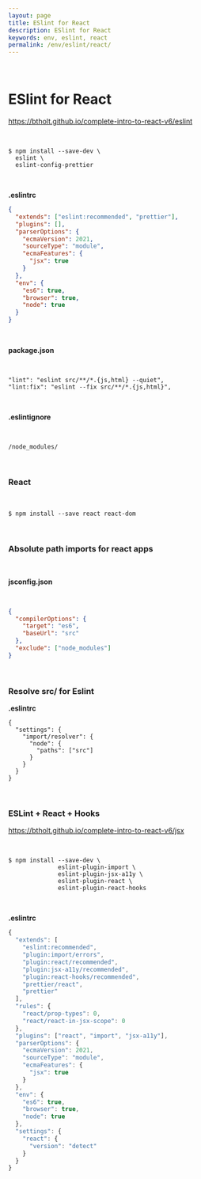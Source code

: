 ```yaml
---
layout: page
title: ESlint for React
description: ESlint for React
keywords: env, eslint, react
permalink: /env/eslint/react/
---
```


<br/>

# ESlint for React

https://btholt.github.io/complete-intro-to-react-v6/eslint

<br/>

```
$ npm install --save-dev \
  eslint \
  eslint-config-prettier
```

<!--
eslint-plugin-prettier
-->

<br/>

**.eslintrc**

```json
{
  "extends": ["eslint:recommended", "prettier"],
  "plugins": [],
  "parserOptions": {
    "ecmaVersion": 2021,
    "sourceType": "module",
    "ecmaFeatures": {
      "jsx": true
    }
  },
  "env": {
    "es6": true,
    "browser": true,
    "node": true
  }
}
```

<br/>

**package.json**

<br/>

```
"lint": "eslint src/**/*.{js,html} --quiet",
"lint:fix": "eslint --fix src/**/*.{js,html}",
```

<br/>

**.eslintignore**

<br/>

```
/node_modules/
```

<br/>

### React

<br/>

    $ npm install --save react react-dom

<br/>

### Absolute path imports for react apps

<br/>

**jsconfig.json**

<br/>

```json
{
  "compilerOptions": {
    "target": "es6",
    "baseUrl": "src"
  },
  "exclude": ["node_modules"]
}
```

<br/>

### Resolve src/ for Eslint

**.eslintrc**

```
{
  "settings": {
    "import/resolver": {
      "node": {
        "paths": ["src"]
      }
    }
  }
}
```

<br/>

### ESLint + React + Hooks

https://btholt.github.io/complete-intro-to-react-v6/jsx

<br/>

```
$ npm install --save-dev \
              eslint-plugin-import \
              eslint-plugin-jsx-a11y \
              eslint-plugin-react \
              eslint-plugin-react-hooks
```

<br/>

**.eslintrc**

```js
{
  "extends": [
    "eslint:recommended",
    "plugin:import/errors",
    "plugin:react/recommended",
    "plugin:jsx-a11y/recommended",
    "plugin:react-hooks/recommended",
    "prettier/react",
    "prettier"
  ],
  "rules": {
    "react/prop-types": 0,
    "react/react-in-jsx-scope": 0
  },
  "plugins": ["react", "import", "jsx-a11y"],
  "parserOptions": {
    "ecmaVersion": 2021,
    "sourceType": "module",
    "ecmaFeatures": {
      "jsx": true
    }
  },
  "env": {
    "es6": true,
    "browser": true,
    "node": true
  },
  "settings": {
    "react": {
      "version": "detect"
    }
  }
}
```

